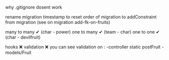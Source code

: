 why .gitignore dosent work

rename migration timestamp to reset order of migration
to addConstraint from migration (see on migration add-fk-on-fruits)

many to many ✔ (char - power)
one to many ✔ (team - char)
one to one ✔ (char - devilfruit)


hooks ❌
validation ❌
you can see validation on :
-controller static postFruit
-models/Fruit